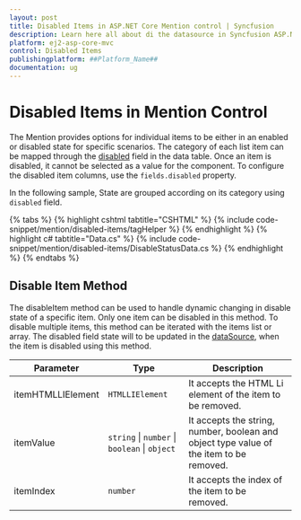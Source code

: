 ```yaml
---
layout: post
title: Disabled Items in ASP.NET Core Mention control | Syncfusion
description: Learn here all about di the datasource in Syncfusion ASP.NET Core Mention control of Syncfusion Essential JS 2 and more.
platform: ej2-asp-core-mvc
control: Disabled Items
publishingplatform: ##Platform_Name##
documentation: ug
---
```


# Disabled Items in Mention Control

The Mention provides options for individual items to be either in an enabled or disabled state for specific scenarios. The category of each list item can be mapped through the [disabled](https://help.syncfusion.com/cr/aspnetcore-js2/Syncfusion.EJ2.DropDowns.MentionFieldSettings.html#Syncfusion_EJ2_DropDowns_MentionFieldSettings_Disabled) field in the data table. Once an item is disabled, it cannot be selected as a value for the component. To configure the disabled item columns, use the `fields.disabled` property.

In the following sample, State are grouped according on its category using `disabled` field.

{% tabs %}
{% highlight cshtml tabtitle="CSHTML" %}
{% include code-snippet/mention/disabled-items/tagHelper %}
{% endhighlight %}
{% highlight c# tabtitle="Data.cs" %}
{% include code-snippet/mention/disabled-items/DisableStatusData.cs %}
{% endhighlight %}
{% endtabs %}

## Disable Item Method

The disableItem method can be used to handle dynamic changing in disable state of a specific item. Only one item can be disabled in this method. To disable multiple items, this method can be iterated with the items list or array. The disabled field state will to be updated in the [dataSource](https://help.syncfusion.com/cr/aspnetcore-js2/syncfusion.ej2.dropdowns.mention.html#Syncfusion_EJ2_DropDowns_Mention_DataSource), when the item is disabled using this method.

| Parameter | Type | Description |
|------|------|------|
| itemHTMLLIElement |  <code>HTMLLIElement</code> |  It accepts the HTML Li element of the item to be removed.  |
| itemValue | <code>string</code> \| <code>number</code> \| <code>boolean</code> \| <code>object</code> | It accepts the string, number, boolean and object type value of the item to be removed. |
| itemIndex | <code>number</code> | It accepts the index of the item to be removed. |
